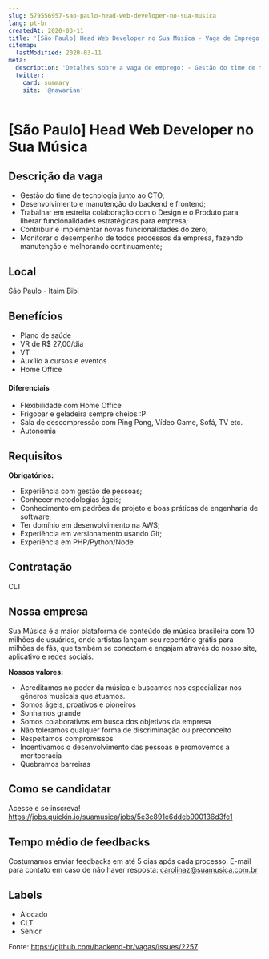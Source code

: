 ```yaml
---
slug: 579556957-sao-paulo-head-web-developer-no-sua-musica
lang: pt-br
createdAt: 2020-03-11
title: '[São Paulo] Head Web Developer no Sua Música - Vaga de Emprego'
sitemap:
  lastModified: 2020-03-11
meta:
  description: 'Detalhes sobre a vaga de emprego: - Gestão do time de tecnologia junto ao CTO; - Desenvolvimento e manutenção do backend e frontend; - Trabalhar em estreita colaboração com o Design e o Produto para liberar funcionalidades estratégicas para empresa; - Contribuir e implementar novas funcionalidades do zero; - Monitorar o desempenho de todos processos da empresa, fazendo manutenção e melhorando continuamente;'
  twitter:
    card: summary
    site: '@nawarian'
---
```


# [São Paulo] Head Web Developer no Sua Música

## Descrição da vaga

- Gestão do time de tecnologia junto ao CTO;
- Desenvolvimento e manutenção do backend e frontend;
- Trabalhar em estreita colaboração com o Design e o Produto para liberar funcionalidades estratégicas para empresa;
- Contribuir e implementar novas funcionalidades do zero;
- Monitorar o desempenho de todos processos da empresa, fazendo manutenção e melhorando continuamente;

## Local

São Paulo - Itaim Bibi

## Benefícios

- Plano de saúde
- VR de R$ 27,00/dia
- VT
- Auxílio à cursos e eventos
- Home Office

#### Diferenciais

- Flexibilidade com Home Office
- Frigobar e geladeira sempre cheios :P
- Sala de descompressão com Ping Pong, Vídeo Game, Sofá, TV etc.
- Autonomia

## Requisitos

**Obrigatórios:**

-  Experiência com gestão de pessoas;
-  Conhecer metodologias ágeis;
- Conhecimento em padrões de projeto e boas práticas de engenharia de software;
- Ter domínio em desenvolvimento na AWS;
- Experiência em versionamento usando Git;
- Experiência em PHP/Python/Node

## Contratação

CLT

## Nossa empresa

Sua Música é a maior plataforma de conteúdo de música brasileira com 10 milhões de usuários, onde artistas lançam seu repertório grátis para milhões de fãs, que também se conectam e engajam através do nosso site, aplicativo e redes sociais.

**Nossos valores:**

- Acreditamos no poder da música e buscamos nos especializar nos gêneros musicais que atuamos.
- Somos ágeis, proativos e pioneiros
- Sonhamos grande
- Somos colaborativos em busca dos objetivos da empresa
- Não toleramos qualquer forma de discriminação ou preconceito
- Respeitamos compromissos
- Incentivamos o desenvolvimento das pessoas e promovemos a meritocracia
- Quebramos barreiras

## Como se candidatar

Acesse e se inscreva! https://jobs.quickin.io/suamusica/jobs/5e3c891c6ddeb900136d3fe1

## Tempo médio de feedbacks

Costumamos enviar feedbacks em até 5 dias após cada processo.
E-mail para contato em caso de não haver resposta: carolinaz@suamusica.com.br

## Labels

- Alocado
- CLT
- Sênior

Fonte: https://github.com/backend-br/vagas/issues/2257
